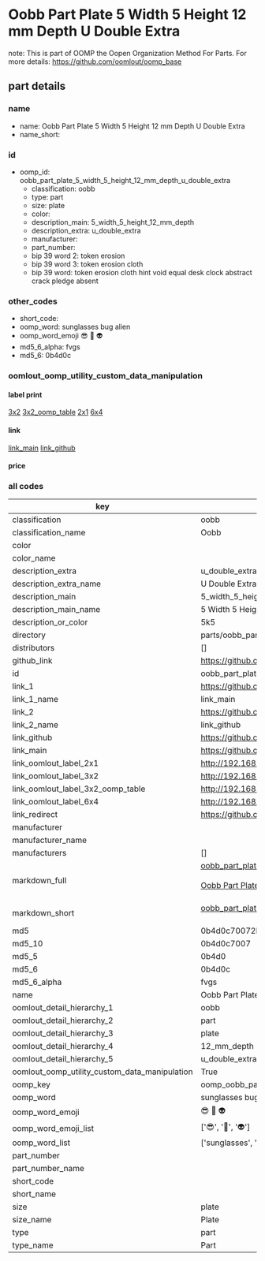 # Oobb Part Plate 5 Width 5 Height 12 mm Depth U Double Extra  

note: This is part of OOMP the Oopen Organization Method For Parts. For more details: https://github.com/oomlout/oomp_base

##  part details
  







### name
* name: Oobb Part Plate 5 Width 5 Height 12 mm Depth U Double Extra
* name_short: 
### id
* oomp_id: oobb_part_plate_5_width_5_height_12_mm_depth_u_double_extra
  * classification: oobb
  * type: part
  * size: plate
  * color: 
  * description_main: 5_width_5_height_12_mm_depth
  * description_extra: u_double_extra
  * manufacturer: 
  * part_number: 
  * bip 39 word 2: token erosion
  * bip 39 word 3: token erosion cloth
  * bip 39 word: token erosion cloth hint void equal desk clock abstract crack pledge absent

### other_codes
* short_code: 
* oomp_word: sunglasses bug alien
* oomp_word_emoji :sunglasses: :bug: :alien:
* md5_6_alpha: fvgs
* md5_6: 0b4d0c






### oomlout_oomp_utility_custom_data_manipulation
#### label print
[3x2](http://192.168.1.245:1112/?label=oomp%20fvgs)
[3x2_oomp_table](http://192.168.1.108:1112/?label=oomp%20fvgs)
[2x1](http://192.168.1.242:1112/?label=oomp%20fvgs)
[6x4](http://192.168.1.55:1112/?label=oomp%20fvgs)    

#### link

[link_main](https://github.com/oomlout/oomlout_oomp_version_1_messy/tree/main/parts/oobb_part_plate_5_width_5_height_12_mm_depth_u_double_extra) [link_github](https://github.com/oomlout/oomlout_oomp_version_1_messy/tree/main/parts/oobb_part_plate_5_width_5_height_12_mm_depth_u_double_extra)                             

#### price







### all codes 
| key | value |  
| --- | --- |  
| classification | oobb |  
| classification_name | Oobb |  
| color |  |  
| color_name |  |  
| description_extra | u_double_extra |  
| description_extra_name | U Double Extra |  
| description_main | 5_width_5_height_12_mm_depth |  
| description_main_name | 5 Width 5 Height 12 mm Depth |  
| description_or_color | 5k5 |  
| directory | parts/oobb_part_plate_5_width_5_height_12_mm_depth_u_double_extra |  
| distributors | [] |  
| github_link | https://github.com/oomlout/oomlout_oomp_part_src/tree/main/parts/oobb_part_plate_5_width_5_height_12_mm_depth_u_double_extra |  
| id | oobb_part_plate_5_width_5_height_12_mm_depth_u_double_extra |  
| link_1 | https://github.com/oomlout/oomlout_oomp_version_1_messy/tree/main/parts/oobb_part_plate_5_width_5_height_12_mm_depth_u_double_extra |  
| link_1_name | link_main |  
| link_2 | https://github.com/oomlout/oomlout_oomp_version_1_messy/tree/main/parts/oobb_part_plate_5_width_5_height_12_mm_depth_u_double_extra |  
| link_2_name | link_github |  
| link_github | https://github.com/oomlout/oomlout_oomp_version_1_messy/tree/main/parts/oobb_part_plate_5_width_5_height_12_mm_depth_u_double_extra |  
| link_main | https://github.com/oomlout/oomlout_oomp_version_1_messy/tree/main/parts/oobb_part_plate_5_width_5_height_12_mm_depth_u_double_extra |  
| link_oomlout_label_2x1 | http://192.168.1.242:1112/?label=oomp%20fvgs |  
| link_oomlout_label_3x2 | http://192.168.1.245:1112/?label=oomp%20fvgs |  
| link_oomlout_label_3x2_oomp_table | http://192.168.1.108:1112/?label=oomp%20fvgs |  
| link_oomlout_label_6x4 | http://192.168.1.55:1112/?label=oomp%20fvgs |  
| link_redirect | https://github.com/oomlout/oomlout_oomp_version_1_messy/tree/main/parts/oobb_part_plate_5_width_5_height_12_mm_depth_u_double_extra |  
| manufacturer |  |  
| manufacturer_name |  |  
| manufacturers | [] |  
| markdown_full | [oobb_part_plate_5_width_5_height_12_mm_depth_u_double_extra](none)<br>[](none)<br>[Oobb Part Plate 5 Width 5 Height 12 Mm Depth U Double Extra](none)<br><br> |  
| markdown_short | [oobb_part_plate_5_width_5_height_12_mm_depth_u_double_extra](none)<br><br> |  
| md5 | 0b4d0c70072b677d307ac6bc57932f1f |  
| md5_10 | 0b4d0c7007 |  
| md5_5 | 0b4d0 |  
| md5_6 | 0b4d0c |  
| md5_6_alpha | fvgs |  
| name | Oobb Part Plate 5 Width 5 Height 12 mm Depth U Double Extra |  
| oomlout_detail_hierarchy_1 | oobb |  
| oomlout_detail_hierarchy_2 | part |  
| oomlout_detail_hierarchy_3 | plate |  
| oomlout_detail_hierarchy_4 | 12_mm_depth |  
| oomlout_detail_hierarchy_5 | u_double_extra |  
| oomlout_oomp_utility_custom_data_manipulation | True |  
| oomp_key | oomp_oobb_part_plate_5_width_5_height_12_mm_depth_u_double_extra |  
| oomp_word | sunglasses bug alien |  
| oomp_word_emoji | :sunglasses: :bug: :alien: |  
| oomp_word_emoji_list | [':sunglasses:', ':bug:', ':alien:'] |  
| oomp_word_list | ['sunglasses', 'bug', 'alien'] |  
| part_number |  |  
| part_number_name |  |  
| short_code |  |  
| short_name |  |  
| size | plate |  
| size_name | Plate |  
| type | part |  
| type_name | Part |  
